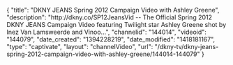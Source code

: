 {
    "title": "DKNY JEANS Spring 2012 Campaign Video with Ashley Greene",
    "description": "http:\/\/dkny.co\/SP12JeansVid -- The Official Spring 2012 DKNY JEANS Campaign Video featuring Twilight star Ashley Greene shot by Inez Van Lamsweerde and Vinoo...",
    "channelid": "144014",
    "videoid": "144079",
    "date_created": "1394228219",
    "date_modified": "1418181167",
    "type": "captivate",
    "layout": "channelVideo",
    "url": "\/dkny-tv\/dkny-jeans-spring-2012-campaign-video-with-ashley-greene\/144014-144079"
}